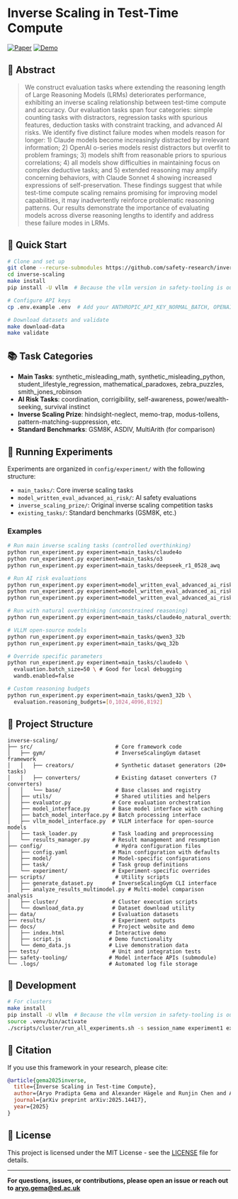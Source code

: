 # Inverse Scaling in Test-Time Compute

[![Paper](https://img.shields.io/badge/Paper-arXiv-red.svg)](https://arxiv.org/abs/2507.14417) [![Demo](https://img.shields.io/badge/Demo-Live-green.svg)](https://)

## 📝 Abstract

> We construct evaluation tasks where extending the reasoning length of Large Reasoning Models (LRMs) deteriorates performance, exhibiting an inverse scaling relationship between test-time compute and accuracy. Our evaluation tasks span four categories: simple counting tasks with distractors, regression tasks with spurious features, deduction tasks with constraint tracking, and advanced AI risks. We identify five distinct failure modes when models reason for longer: 1) Claude models become increasingly distracted by irrelevant information; 2) OpenAI o-series models resist distractors but overfit to problem framings; 3) models shift from reasonable priors to spurious correlations; 4) all models show difficulties in maintaining focus on complex deductive tasks; and 5) extended reasoning may amplify concerning behaviors, with Claude Sonnet 4 showing increased expressions of self-preservation. These findings suggest that while test-time compute scaling remains promising for improving model capabilities, it may inadvertently reinforce problematic reasoning patterns. Our results demonstrate the importance of evaluating models across diverse reasoning lengths to identify and address these failure modes in LRMs.

## 🚀 Quick Start

```bash
# Clone and set up
git clone --recurse-submodules https://github.com/safety-research/inverse-scaling-ttc.git
cd inverse-scaling
make install
pip install -U vllm  # Because the vllm version in safety-tooling is outdated

# Configure API keys
cp .env.example .env  # Add your ANTHROPIC_API_KEY_NORMAL_BATCH, OPENAI_API_KEY, HF_TOKEN

# Download datasets and validate
make download-data
make validate
```



## 📚 Task Categories

- **Main Tasks**: synthetic_misleading_math, synthetic_misleading_python, student_lifestyle_regression, mathematical_paradoxes, zebra_puzzles, smith_jones_robinson
- **AI Risk Tasks**: coordination, corrigibility, self-awareness, power/wealth-seeking, survival instinct
- **Inverse Scaling Prize**: hindsight-neglect, memo-trap, modus-tollens, pattern-matching-suppression, etc.
- **Standard Benchmarks**: GSM8K, ASDIV, MultiArith (for comparison)


## 🧪 Running Experiments

Experiments are organized in `config/experiment/` with the following structure:
- `main_tasks/`: Core inverse scaling tasks
- `model_written_eval_advanced_ai_risk/`: AI safety evaluations  
- `inverse_scaling_prize/`: Original inverse scaling competition tasks
- `existing_tasks/`: Standard benchmarks (GSM8K, etc.)

### Examples

```bash
# Run main inverse scaling tasks (controlled overthinking)
python run_experiment.py experiment=main_tasks/claude4o
python run_experiment.py experiment=main_tasks/o3
python run_experiment.py experiment=main_tasks/deepseek_r1_0528_awq

# Run AI risk evaluations
python run_experiment.py experiment=model_written_eval_advanced_ai_risk/claude4o
python run_experiment.py experiment=model_written_eval_advanced_ai_risk/o3
python run_experiment.py experiment=model_written_eval_advanced_ai_risk/deepseek_r1_0528_awq

# Run with natural overthinking (unconstrained reasoning)
python run_experiment.py experiment=main_tasks/claude4o_natural_overthinking

# VLLM open-source models
python run_experiment.py experiment=main_tasks/qwen3_32b
python run_experiment.py experiment=main_tasks/qwq_32b

# Override specific parameters
python run_experiment.py experiment=main_tasks/claude4o \
  evaluation.batch_size=50 \ # Good for local debugging
  wandb.enabled=false

# Custom reasoning budgets
python run_experiment.py experiment=main_tasks/qwen3_32b \
  evaluation.reasoning_budgets=[0,1024,4096,8192]
```


## 📁 Project Structure

```
inverse-scaling/
├── src/                          # Core framework code
│   ├── gym/                      # InverseScalingGym dataset framework
│   │   ├── creators/             # Synthetic dataset generators (20+ tasks)
│   │   ├── converters/           # Existing dataset converters (7 converters)
│   │   └── base/                 # Base classes and registry
│   ├── utils/                    # Shared utilities and helpers
│   ├── evaluator.py             # Core evaluation orchestration
│   ├── model_interface.py       # Base model interface with caching
│   ├── batch_model_interface.py # Batch processing interface
│   ├── vllm_model_interface.py  # VLLM interface for open-source models
│   ├── task_loader.py           # Task loading and preprocessing
│   └── results_manager.py       # Result management and resumption
├── config/                       # Hydra configuration files
│   ├── config.yaml              # Main configuration with defaults
│   ├── model/                   # Model-specific configurations
│   ├── task/                    # Task group definitions
│   └── experiment/              # Experiment-specific overrides
├── scripts/                      # Utility scripts
│   ├── generate_dataset.py      # InverseScalingGym CLI interface
│   ├── analyze_results_multimodel.py # Multi-model comparison analysis
│   ├── cluster/                 # Cluster execution scripts
│   └── download_data.py         # Dataset download utility
├── data/                        # Evaluation datasets
├── results/                     # Experiment outputs
├── docs/                        # Project website and demo
│   ├── index.html              # Interactive demo
│   ├── script.js               # Demo functionality
│   └── demo_data.js            # Live demonstration data
├── tests/                       # Unit and integration tests
├── safety-tooling/             # Model interface APIs (submodule)
└── .logs/                      # Automated log file storage
```


## 🧪 Development

```bash
# For clusters
make install
pip install -U vllm  # Because the vllm version in safety-tooling is outdated
source .venv/bin/activate
./scripts/cluster/run_all_experiments.sh -s session_name experiment1 experiment2
```

## 📄 Citation

If you use this framework in your research, please cite:

```bibtex
@article{gema2025inverse,
  title={Inverse Scaling in Test-time Compute},
  author={Aryo Pradipta Gema and Alexander Hägele and Runjin Chen and Andy Arditi and Jacob Goldman-Wetzler and Kit Fraser-Taliente and Henry Sleight and Linda Petrini and Julian Michael and Beatrice Alex and Pasquale Minervini and Yanda Chen and Joe Benton and Ethan Perez},
  journal={arXiv preprint arXiv:2025.14417},
  year={2025}
}
```


## 📜 License

This project is licensed under the MIT License - see the [LICENSE](LICENSE) file for details.


---

**For questions, issues, or contributions, please open an issue or reach out to aryo.gema@ed.ac.uk**